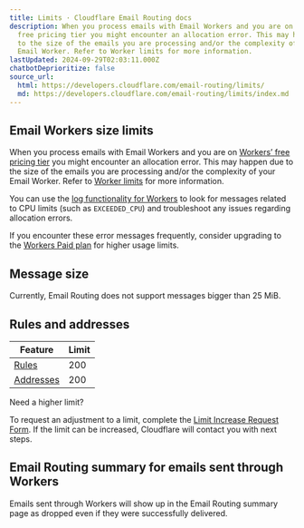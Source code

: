 ```yaml
---
title: Limits · Cloudflare Email Routing docs
description: When you process emails with Email Workers and you are on Workers’
  free pricing tier you might encounter an allocation error. This may happen due
  to the size of the emails you are processing and/or the complexity of your
  Email Worker. Refer to Worker limits for more information.
lastUpdated: 2024-09-29T02:03:11.000Z
chatbotDeprioritize: false
source_url:
  html: https://developers.cloudflare.com/email-routing/limits/
  md: https://developers.cloudflare.com/email-routing/limits/index.md
---
```


## Email Workers size limits

When you process emails with Email Workers and you are on [Workers’ free pricing tier](https://developers.cloudflare.com/workers/platform/pricing/) you might encounter an allocation error. This may happen due to the size of the emails you are processing and/or the complexity of your Email Worker. Refer to [Worker limits](https://developers.cloudflare.com/workers/platform/limits/#worker-limits) for more information.

You can use the [log functionality for Workers](https://developers.cloudflare.com/workers/observability/logs/) to look for messages related to CPU limits (such as `EXCEEDED_CPU`) and troubleshoot any issues regarding allocation errors.

If you encounter these error messages frequently, consider upgrading to the [Workers Paid plan](https://developers.cloudflare.com/workers/platform/pricing/) for higher usage limits.

## Message size

Currently, Email Routing does not support messages bigger than 25 MiB.

## Rules and addresses

| Feature | Limit |
| - | - |
| [Rules](https://developers.cloudflare.com/email-routing/setup/email-routing-addresses/) | 200 |
| [Addresses](https://developers.cloudflare.com/email-routing/setup/email-routing-addresses/#destination-addresses) | 200 |

Need a higher limit?

To request an adjustment to a limit, complete the [Limit Increase Request Form](https://forms.gle/ukpeZVLWLnKeixDu7). If the limit can be increased, Cloudflare will contact you with next steps.

## Email Routing summary for emails sent through Workers

Emails sent through Workers will show up in the Email Routing summary page as dropped even if they were successfully delivered.
